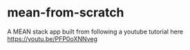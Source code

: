 # mean-from-scratch

A MEAN stack app built from following a youtube tutorial here https://youtu.be/PFP0oXNNveg
